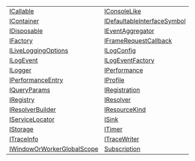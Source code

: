 |                                                                            |                                                                              |
| -------------------------------------------------------------------------- | ---------------------------------------------------------------------------- |
| [ICallable](/kernel/interface/icallable)                                   | [IConsoleLike](/kernel/interface/iconsolelike)                               |
| [IContainer](/kernel/interface/icontainer)                                 | [IDefaultableInterfaceSymbol](/kernel/interface/idefaultableinterfacesymbol) |
| [IDisposable](/kernel/interface/idisposable)                               | [IEventAggregator](/kernel/interface/ieventaggregator)                       |
| [IFactory](/kernel/interface/ifactory)                                     | [IFrameRequestCallback](/kernel/interface/iframerequestcallback)             |
| [ILiveLoggingOptions](/kernel/interface/iliveloggingoptions)               | [ILogConfig](/kernel/interface/ilogconfig)                                   |
| [ILogEvent](/kernel/interface/ilogevent)                                   | [ILogEventFactory](/kernel/interface/ilogeventfactory)                       |
| [ILogger](/kernel/interface/ilogger)                                       | [IPerformance](/kernel/interface/iperformance)                               |
| [IPerformanceEntry](/kernel/interface/iperformanceentry)                   | [IProfile](/kernel/interface/iprofile)                                       |
| [IQueryParams](/kernel/interface/iqueryparams)                             | [IRegistration](/kernel/interface/iregistration)                             |
| [IRegistry](/kernel/interface/iregistry)                                   | [IResolver](/kernel/interface/iresolver)                                     |
| [IResolverBuilder](/kernel/interface/iresolverbuilder)                     | [IResourceKind](/kernel/interface/iresourcekind)                             |
| [IServiceLocator](/kernel/interface/iservicelocator)                       | [ISink](/kernel/interface/isink)                                             |
| [IStorage](/kernel/interface/istorage)                                     | [ITimer](/kernel/interface/itimer)                                           |
| [ITraceInfo](/kernel/interface/itraceinfo)                                 | [ITraceWriter](/kernel/interface/itracewriter)                               |
| [IWindowOrWorkerGlobalScope](/kernel/interface/iwindoworworkerglobalscope) | [Subscription](/kernel/interface/subscription)                               |